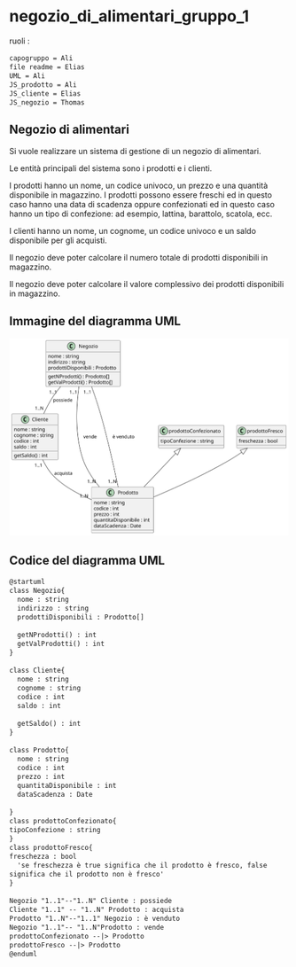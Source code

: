 # negozio_di_alimentari_gruppo_1
ruoli : 

    capogruppo = Ali
    file readme = Elias   
    UML = Ali
    JS_prodotto = Ali
    JS_cliente = Elias
    JS_negozio = Thomas

## Negozio di alimentari

Si vuole realizzare un sistema di gestione di un negozio di alimentari. 

Le entità principali del sistema sono i prodotti e i clienti. 

I prodotti hanno un nome, un codice univoco, un prezzo e una quantità disponibile in magazzino. I prodotti possono essere 
freschi ed in questo caso hanno una data di scadenza oppure confezionati ed in questo caso hanno un tipo di confezione: ad 
esempio, lattina, barattolo, scatola, ecc.

I clienti hanno un nome, un cognome, un codice univoco e un saldo disponibile per gli acquisti.

Il negozio deve poter calcolare il numero totale di prodotti disponibili in magazzino.

Il negozio deve poter calcolare il valore complessivo dei prodotti disponibili in magazzino.


## Immagine del diagramma UML
![Negozio di alimentari](https://github.com/AliBarakovic/negozio_di_alimentari_gruppo_1/blob/main/negozioAlimentari/UML/negozioAlimentariUML.svg?raw=true)
## Codice del diagramma UML

``` plantUml
@startuml
class Negozio{
  nome : string
  indirizzo : string
  prodottiDisponibili : Prodotto[]

  getNProdotti() : int
  getValProdotti() : int
}

class Cliente{
  nome : string
  cognome : string
  codice : int
  saldo : int
  
  getSaldo() : int
}

class Prodotto{
  nome : string
  codice : int
  prezzo : int
  quantitaDisponibile : int
  dataScadenza : Date
  
}
class prodottoConfezionato{
tipoConfezione : string
}
class prodottoFresco{
freschezza : bool
  'se freschezza è true significa che il prodotto è fresco, false significa che il prodotto non è fresco'
}

Negozio "1..1"--"1..N" Cliente : possiede
Cliente "1..1" -- "1..N" Prodotto : acquista
Prodotto "1..N"--"1..1" Negozio : è venduto
Negozio "1..1"-- "1..N"Prodotto : vende
prodottoConfezionato --|> Prodotto
prodottoFresco --|> Prodotto
@enduml
```

